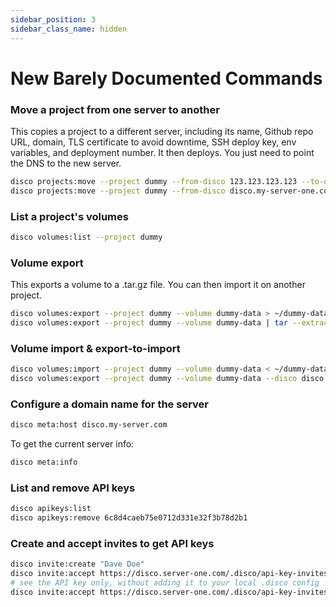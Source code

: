```yaml
---
sidebar_position: 3
sidebar_class_name: hidden
---
```


# New Barely Documented Commands

### Move a project from one server to another

This copies a project to a different server, including its name, Github repo URL, domain, TLS certificate to avoid downtime, SSH deploy key, env variables, and deployment number. It then deploys. You just need to point the DNS to the new server.

```bash
disco projects:move --project dummy --from-disco 123.123.123.123 --to-disco 234.234.234.234
disco projects:move --project dummy --from-disco disco.my-server-one.com --to-disco disco.my-server-two.com
```

### List a project's volumes

```bash
disco volumes:list --project dummy
```

### Volume export

This exports a volume to a .tar.gz file. You can then import it on another project.

```bash
disco volumes:export --project dummy --volume dummy-data > ~/dummy-data.tar.gz
disco volumes:export --project dummy --volume dummy-data | tar --extract --gunzip --file -
```

### Volume import & export-to-import

```bash
disco volumes:import --project dummy --volume dummy-data < ~/dummy-data.tar.gz
disco volumes:export --project dummy --volume dummy-data --disco disco.server-one.com | disco volumes:import --project dummy --volume dummy-data --disco disco.server-two.com
```

### Configure a domain name for the server

```bash
disco meta:host disco.my-server.com
```

To get the current server info:

```bash
disco meta:info
```

### List and remove API keys

```bash
disco apikeys:list
disco apikeys:remove 6c8d4caeb75e0712d331e32f3b78d2b1
```

### Create and accept invites to get API keys

```bash
disco invite:create "Dave Doe"
disco invite:accept https://disco.server-one.com/.disco/api-key-invites/76fa0b63d569c48529c311fd703159c0
# see the API key only, without adding it to your local .disco config
disco invite:accept https://disco.server-one.com/.disco/api-key-invites/76fa0b63d569c48529c311fd703159c0 --show-only
```
